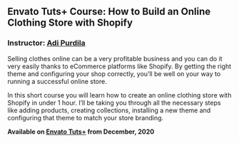 ## Envato Tuts+ Course: How to Build an Online Clothing Store with Shopify
### Instructor: [Adi Purdila](https://tutsplus.com/authors/adi-purdila)

Selling clothes online can be a very profitable business and you can do it very easily thanks to eCommerce platforms like Shopify. By getting the right theme and configuring your shop correctly, you’ll be well on your way to running a successful online store.

In this short course you will learn how to create an online clothing store with Shopify in under 1 hour. I’ll be taking you through all the necessary steps like adding products, creating collections, installing a new theme and configuring that theme to match your store branding.


**Available on [Envato Tuts+](https://tutsplus.com/courses) from December, 2020**
